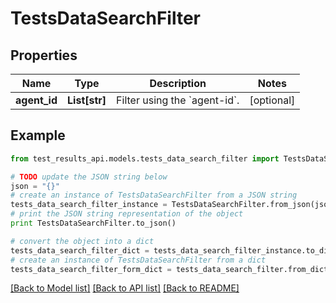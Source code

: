 # TestsDataSearchFilter


## Properties
Name | Type | Description | Notes
------------ | ------------- | ------------- | -------------
**agent_id** | **List[str]** | Filter using the &#x60;agent-id&#x60;. | [optional] 

## Example

```python
from test_results_api.models.tests_data_search_filter import TestsDataSearchFilter

# TODO update the JSON string below
json = "{}"
# create an instance of TestsDataSearchFilter from a JSON string
tests_data_search_filter_instance = TestsDataSearchFilter.from_json(json)
# print the JSON string representation of the object
print TestsDataSearchFilter.to_json()

# convert the object into a dict
tests_data_search_filter_dict = tests_data_search_filter_instance.to_dict()
# create an instance of TestsDataSearchFilter from a dict
tests_data_search_filter_form_dict = tests_data_search_filter.from_dict(tests_data_search_filter_dict)
```
[[Back to Model list]](../README.md#documentation-for-models) [[Back to API list]](../README.md#documentation-for-api-endpoints) [[Back to README]](../README.md)


